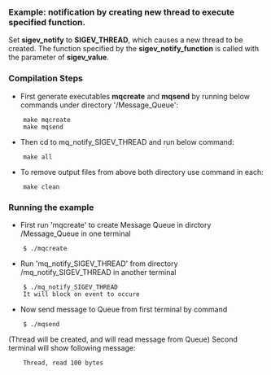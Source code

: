 ### Example: notification by creating new thread to execute specified function.
Set **sigev_notify** to **SIGEV_THREAD**, which causes a new thread to be created. The function specified by the **sigev_notify_function** is called with the parameter of **sigev_value**.


### Compilation Steps
- First generate executables **mqcreate** and **mqsend** by running below commands under directory '/Message_Queue':
``` 
    make mqcreate
    make mqsend
```
- Then cd to mq_notify_SIGEV_THREAD and run below command:
```
    make all
```
- To remove output files from above both directory use command in each:
```
    make clean
```

### Running the example
- First run 'mqcreate' to create Message Queue in dirctory /Message_Queue in one terminal
```
    $ ./mqcreate
```
- Run 'mq_notify_SIGEV_THREAD' from directory /mq_notify_SIGEV_THREAD in another terminal
```
    $ ./mq_notify_SIGEV_THREAD
    It will block on event to occure
```
- Now send message to Queue from first terminal by command
```
    $ ./mqsend
```
(Thread will be created, and will read message from Queue)
Second terminal will show following message:
```
    Thread, read 100 bytes
```
